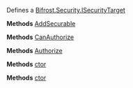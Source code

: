 Defines a [Bifrost.Security.ISecurityTarget](Bifrost.Security.ISecurityTarget)

**Methods**
[AddSecurable](Bifrost.Security.ISecurityTarget.AddSecurable)


**Methods**
[CanAuthorize](Bifrost.Security.ISecurityTarget.CanAuthorize)


**Methods**
[Authorize](Bifrost.Security.ISecurityTarget.Authorize)


**Methods**
[ctor](Bifrost.Security.SecurityTarget.ctor)


**Methods**
[ctor](Bifrost.Commands.CommandSecurityTarget.ctor)
